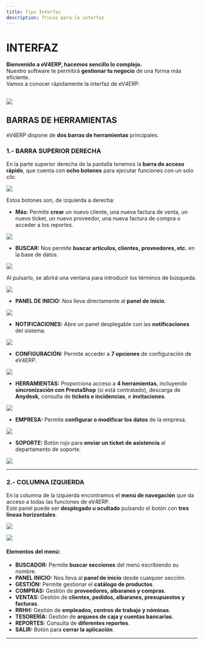 ```yaml
---
title: Tips Interfaz
description: Trucos para la interfaz
---
```


# INTERFAZ  

**Bienvenido a eV4ERP, hacemos sencillo lo complejo.**  
Nuestro software te permitirá **gestionar tu negocio** de una forma más eficiente.  
Vamos a conocer rápidamente la interfaz de eV4ERP.  

![](../../../assets/articulos/inter1.png)
---

## BARRAS DE HERRAMIENTAS  

eV4ERP dispone de **dos barras de herramientas** principales.  

### **1.- BARRA SUPERIOR DERECHA**  
En la parte superior derecha de la pantalla tenemos la **barra de acceso rápido**, que cuenta con **ocho botones** para ejecutar funciones con un solo clic.  

![](../../../assets/articulos/inter2.png)

Estos botones son, de izquierda a derecha:  

- **Más:** Permite **crear** un nuevo cliente, una nueva factura de venta, un nuevo ticket, un nuevo proveedor, una nueva factura de compra o acceder a los reportes.  

![](../../../assets/articulos/inter3.png)

- **BUSCAR:** Nos permite **buscar artículos, clientes, proveedores, etc.** en la base de datos. 

![](../../../assets/articulos/inter4.png)

Al pulsarlo, se abrirá una ventana para introducir los términos de búsqueda.

![](../../../assets/articulos/inter5.png)

- **PANEL DE INICIO:** Nos lleva directamente al **panel de inicio**.  

![](../../../assets/articulos/inter6.png)

- **NOTIFICACIONES:** Abre un panel desplegable con las **notificaciones** del sistema.  

![](../../../assets/articulos/inter7.png)

- **CONFIGURACIÓN:** Permite acceder a **7 opciones** de configuración de eV4ERP.  

![](../../../assets/articulos/inter8.png)

- **HERRAMIENTAS:** Proporciona acceso a **4 herramientas**, incluyendo **sincronización con PrestaShop** (si está contratado), descarga de **Anydesk**, consulta de **tickets e incidencias**, e **invitaciones**.  

![](../../../assets/articulos/inter9.png)

- **EMPRESA:** Permite **configurar o modificar los datos** de la empresa.  

![](../../../assets/articulos/inter10.png)

- **SOPORTE:** Botón rojo para **enviar un ticket de asistencia** al departamento de soporte.  

![](../../../assets/articulos/inter11.png)

---

### **2.- COLUMNA IZQUIERDA**  
En la columna de la izquierda encontramos el **menú de navegación** que da acceso a todas las funciones de eV4ERP.  
Este panel puede ser **desplegado u ocultado** pulsando el botón con **tres líneas horizontales**.  

![](../../../assets/articulos/inter12.png)

![](../../../assets/articulos/inter13.png)

#### **Elementos del menú:**  
- **BUSCADOR:** Permite **buscar secciones** del menú escribiendo su nombre.  
- **PANEL INICIO:** Nos lleva al **panel de inicio** desde cualquier sección.  
- **GESTIÓN:** Permite gestionar el **catálogo de productos**.  
- **COMPRAS:** Gestión de **proveedores, albaranes y compras**.  
- **VENTAS:** Gestión de **clientes, pedidos, albaranes, presupuestos y facturas**.  
- **RRHH:** Gestión de **empleados, centros de trabajo y nóminas**.  
- **TESORERÍA:** Gestión de **arqueos de caja y cuentas bancarias**.  
- **REPORTES:** Consulta de **diferentes reportes**.  
- **SALIR:** Botón para **cerrar la aplicación**.  

---
